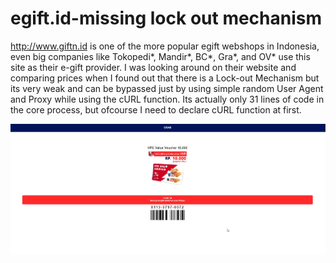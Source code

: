 # egift.id-missing lock out mechanism


http://www.giftn.id is one of the more popular egift webshops in Indonesia, even big companies like Tokopedi*, Mandir*, BC*, Gra*, and OV* use this site as their e-gift provider. 
I was looking around on their website and comparing prices when I found out that there is a Lock-out Mechanism but its very weak and can be bypassed just by using simple random User Agent and Proxy while using the cURL function.
Its actually only 31 lines of code in the core process, but ofcourse I need to declare cURL function at first.


![alt text](https://raw.githubusercontent.com/r1singkid/egift.id-missing-lock-out-mechanism/master/boom.png)

